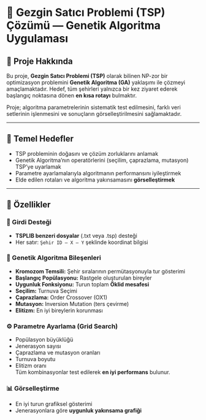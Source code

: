 # 🧬 Gezgin Satıcı Problemi (TSP) Çözümü — Genetik Algoritma Uygulaması

## 🚀 Proje Hakkında

Bu proje, **Gezgin Satıcı Problemi (TSP)** olarak bilinen NP-zor bir optimizasyon problemini **Genetik Algoritma (GA)** yaklaşımı ile çözmeyi amaçlamaktadır. Hedef, tüm şehirleri yalnızca bir kez ziyaret ederek başlangıç noktasına dönen **en kısa rotayı** bulmaktır.

Proje; algoritma parametrelerinin sistematik test edilmesini, farklı veri setlerinin işlenmesini ve sonuçların görselleştirilmesini sağlamaktadır.

---

## 🎯 Temel Hedefler

- TSP probleminin doğasını ve çözüm zorluklarını anlamak  
- Genetik Algoritma’nın operatörlerini (seçilim, çaprazlama, mutasyon) TSP’ye uyarlamak  
- Parametre ayarlamalarıyla algoritmanın performansını iyileştirmek  
- Elde edilen rotaları ve algoritma yakınsamasını **görselleştirmek**  

---

## 🔧 Özellikler

### 📂 Girdi Desteği
- **TSPLIB benzeri dosyalar** (.txt veya .tsp) desteği
- Her satır: `Şehir ID – X – Y` şeklinde koordinat bilgisi

### 🧬 Genetik Algoritma Bileşenleri
- **Kromozom Temsili:** Şehir sıralarının permütasyonuyla tur gösterimi  
- **Başlangıç Popülasyonu:** Rastgele oluşturulan bireyler  
- **Uygunluk Fonksiyonu:** Turun toplam **Öklid mesafesi**  
- **Seçilim:** Turnuva Seçimi  
- **Çaprazlama:** Order Crossover (OX1)  
- **Mutasyon:** Inversion Mutation (ters çevirme)  
- **Elitizm:** En iyi bireylerin korunması  

### ⚙️ Parametre Ayarlama (Grid Search)
- Popülasyon büyüklüğü  
- Jenerasyon sayısı  
- Çaprazlama ve mutasyon oranları  
- Turnuva boyutu  
- Elitizm oranı  
Tüm kombinasyonlar test edilerek **en iyi performans** bulunur.

### 📊 Görselleştirme
- En iyi turun grafiksel gösterimi  
- Jenerasyonlara göre **uygunluk yakınsama grafiği**


